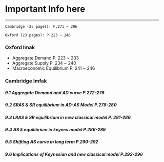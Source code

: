 # Important Info here
---
```ad-res
Cambridge (25 pages): P.271 ~ 296

Oxford (23 pages): P.223 ~ 246
```
### Oxford lmak
- Aggregate Demand P. 223 ~ 233
- Aggregate Supply P. 234 ~ 240
- Macroeconomic Equilibrium P. 241 ~ 246

### Cambridge lmfak
##### 9.1 Aggregate Demand and AD curve P.272-276
##### 9.2 SRAS & SR equilibrium in AD-AS Model P.276-280
##### 9.3 LRAS & SR equilibrium in new classical model P. 281-286
##### 9.4 AS & equilibrium in keynes model P.286-289
##### 9.5 Shifting AS curve in long term P.290-292
##### 9.6 Implications of Keynesian and new classical model P.292-296

